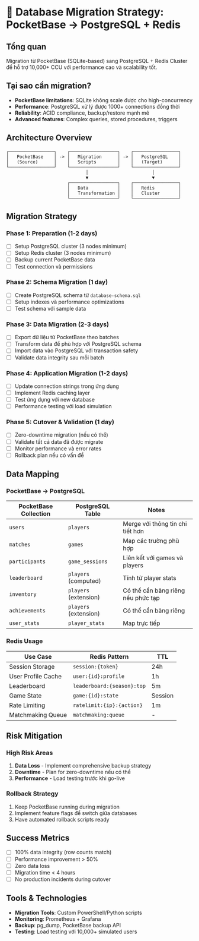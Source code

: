 # 🚀 Database Migration Strategy: PocketBase → PostgreSQL + Redis

## Tổng quan
Migration từ PocketBase (SQLite-based) sang PostgreSQL + Redis Cluster để hỗ trợ 10,000+ CCU với performance cao và scalability tốt.

## Tại sao cần migration?
- **PocketBase limitations**: SQLite không scale được cho high-concurrency
- **Performance**: PostgreSQL xử lý được 1000+ connections đồng thời
- **Reliability**: ACID compliance, backup/restore mạnh mẽ
- **Advanced features**: Complex queries, stored procedures, triggers

## Architecture Overview

```
┌─────────────────┐    ┌──────────────────┐    ┌─────────────────┐
│   PocketBase    │ -> │   Migration      │ -> │   PostgreSQL    │
│   (Source)      │    │   Scripts        │    │   (Target)      │
└─────────────────┘    └──────────────────┘    └─────────────────┘
                              │                        │
                              ▼                        ▼
                       ┌──────────────────┐    ┌─────────────────┐
                       │   Data           │    │   Redis         │
                       │   Transformation │    │   Cluster       │
                       └──────────────────┘    └─────────────────┘
```

## Migration Strategy

### Phase 1: Preparation (1-2 days)
- [ ] Setup PostgreSQL cluster (3 nodes minimum)
- [ ] Setup Redis cluster (3 nodes minimum)
- [ ] Backup current PocketBase data
- [ ] Test connection và permissions

### Phase 2: Schema Migration (1 day)
- [ ] Create PostgreSQL schema từ `database-schema.sql`
- [ ] Setup indexes và performance optimizations
- [ ] Test schema với sample data

### Phase 3: Data Migration (2-3 days)
- [ ] Export dữ liệu từ PocketBase theo batches
- [ ] Transform data để phù hợp với PostgreSQL schema
- [ ] Import data vào PostgreSQL với transaction safety
- [ ] Validate data integrity sau mỗi batch

### Phase 4: Application Migration (1-2 days)
- [ ] Update connection strings trong ứng dụng
- [ ] Implement Redis caching layer
- [ ] Test ứng dụng với new database
- [ ] Performance testing với load simulation

### Phase 5: Cutover & Validation (1 day)
- [ ] Zero-downtime migration (nếu có thể)
- [ ] Validate tất cả data đã được migrate
- [ ] Monitor performance và error rates
- [ ] Rollback plan nếu có vấn đề

## Data Mapping

### PocketBase → PostgreSQL

| PocketBase Collection | PostgreSQL Table | Notes |
|----------------------|------------------|-------|
| `users` | `players` | Merge với thông tin chi tiết hơn |
| `matches` | `games` | Map các trường phù hợp |
| `participants` | `game_sessions` | Liên kết với games và players |
| `leaderboard` | `players` (computed) | Tính từ player stats |
| `inventory` | `players` (extension) | Có thể cần bảng riêng nếu phức tạp |
| `achievements` | `players` (extension) | Có thể cần bảng riêng |
| `user_stats` | `player_stats` | Map trực tiếp |

### Redis Usage

| Use Case | Redis Pattern | TTL |
|----------|---------------|-----|
| Session Storage | `session:{token}` | 24h |
| User Profile Cache | `user:{id}:profile` | 1h |
| Leaderboard | `leaderboard:{season}:top` | 5m |
| Game State | `game:{id}:state` | Session |
| Rate Limiting | `ratelimit:{ip}:{action}` | 1m |
| Matchmaking Queue | `matchmaking:queue` | - |

## Risk Mitigation

### High Risk Areas
1. **Data Loss** - Implement comprehensive backup strategy
2. **Downtime** - Plan for zero-downtime nếu có thể
3. **Performance** - Load testing trước khi go-live

### Rollback Strategy
1. Keep PocketBase running during migration
2. Implement feature flags để switch giữa databases
3. Have automated rollback scripts ready

## Success Metrics

- [ ] 100% data integrity (row counts match)
- [ ] Performance improvement > 50%
- [ ] Zero data loss
- [ ] Migration time < 4 hours
- [ ] No production incidents during cutover

## Tools & Technologies

- **Migration Tools**: Custom PowerShell/Python scripts
- **Monitoring**: Prometheus + Grafana
- **Backup**: pg_dump, PocketBase backup API
- **Testing**: Load testing với 10,000+ simulated users
